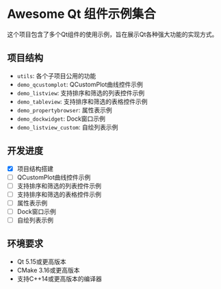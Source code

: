 # Awesome Qt 组件示例集合

这个项目包含了多个Qt组件的使用示例，旨在展示Qt各种强大功能的实现方式。

## 项目结构

- `utils`: 各个子项目公用的功能
- `demo_qcustomplot`: QCustomPlot曲线控件示例
- `demo_listview`: 支持排序和筛选的列表控件示例
- `demo_tableview`: 支持排序和筛选的表格控件示例
- `demo_propertybrowser`: 属性表示例
- `demo_dockwidget`: Dock窗口示例
- `demo_listview_custom`: 自绘列表示例

## 开发进度

- [x] 项目结构搭建
- [ ] QCustomPlot曲线控件示例
- [ ] 支持排序和筛选的列表控件示例
- [ ] 支持排序和筛选的表格控件示例
- [ ] 属性表示例
- [ ] Dock窗口示例
- [ ] 自绘列表示例

## 环境要求

- Qt 5.15或更高版本
- CMake 3.16或更高版本
- 支持C++14或更高版本的编译器
